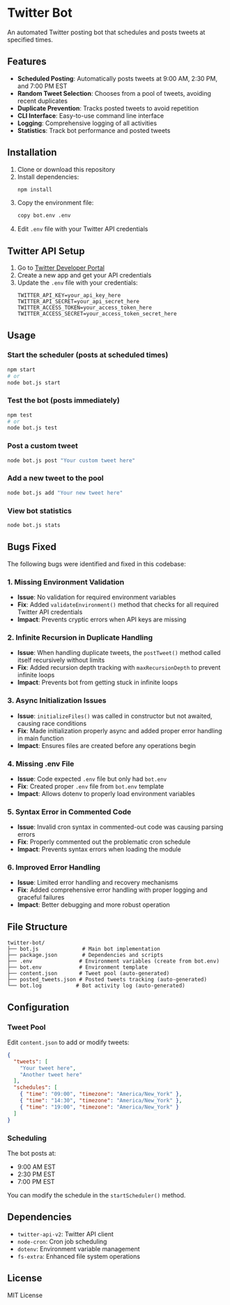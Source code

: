# Twitter Bot

An automated Twitter posting bot that schedules and posts tweets at specified times.

## Features

- **Scheduled Posting**: Automatically posts tweets at 9:00 AM, 2:30 PM, and 7:00 PM EST
- **Random Tweet Selection**: Chooses from a pool of tweets, avoiding recent duplicates
- **Duplicate Prevention**: Tracks posted tweets to avoid repetition
- **CLI Interface**: Easy-to-use command line interface
- **Logging**: Comprehensive logging of all activities
- **Statistics**: Track bot performance and posted tweets

## Installation

1. Clone or download this repository
2. Install dependencies:
   ```bash
   npm install
   ```
3. Copy the environment file:
   ```bash
   copy bot.env .env
   ```
4. Edit `.env` file with your Twitter API credentials

## Twitter API Setup

1. Go to [Twitter Developer Portal](https://developer.twitter.com/en/portal/dashboard)
2. Create a new app and get your API credentials
3. Update the `.env` file with your credentials:
   ```
   TWITTER_API_KEY=your_api_key_here
   TWITTER_API_SECRET=your_api_secret_here
   TWITTER_ACCESS_TOKEN=your_access_token_here
   TWITTER_ACCESS_SECRET=your_access_token_secret_here
   ```

## Usage

### Start the scheduler (posts at scheduled times)
```bash
npm start
# or
node bot.js start
```

### Test the bot (posts immediately)
```bash
npm test
# or
node bot.js test
```

### Post a custom tweet
```bash
node bot.js post "Your custom tweet here"
```

### Add a new tweet to the pool
```bash
node bot.js add "Your new tweet here"
```

### View bot statistics
```bash
node bot.js stats
```

## Bugs Fixed

The following bugs were identified and fixed in this codebase:

### 1. **Missing Environment Validation**
- **Issue**: No validation for required environment variables
- **Fix**: Added `validateEnvironment()` method that checks for all required Twitter API credentials
- **Impact**: Prevents cryptic errors when API keys are missing

### 2. **Infinite Recursion in Duplicate Handling**
- **Issue**: When handling duplicate tweets, the `postTweet()` method called itself recursively without limits
- **Fix**: Added recursion depth tracking with `maxRecursionDepth` to prevent infinite loops
- **Impact**: Prevents bot from getting stuck in infinite loops

### 3. **Async Initialization Issues**
- **Issue**: `initializeFiles()` was called in constructor but not awaited, causing race conditions
- **Fix**: Made initialization properly async and added proper error handling in main function
- **Impact**: Ensures files are created before any operations begin

### 4. **Missing .env File**
- **Issue**: Code expected `.env` file but only had `bot.env`
- **Fix**: Created proper `.env` file from `bot.env` template
- **Impact**: Allows dotenv to properly load environment variables

### 5. **Syntax Error in Commented Code**
- **Issue**: Invalid cron syntax in commented-out code was causing parsing errors
- **Fix**: Properly commented out the problematic cron schedule
- **Impact**: Prevents syntax errors when loading the module

### 6. **Improved Error Handling**
- **Issue**: Limited error handling and recovery mechanisms
- **Fix**: Added comprehensive error handling with proper logging and graceful failures
- **Impact**: Better debugging and more robust operation

## File Structure

```
twitter-bot/
├── bot.js              # Main bot implementation
├── package.json        # Dependencies and scripts
├── .env               # Environment variables (create from bot.env)
├── bot.env            # Environment template
├── content.json       # Tweet pool (auto-generated)
├── posted_tweets.json # Posted tweets tracking (auto-generated)
└── bot.log           # Bot activity log (auto-generated)
```

## Configuration

### Tweet Pool
Edit `content.json` to add or modify tweets:
```json
{
  "tweets": [
    "Your tweet here",
    "Another tweet here"
  ],
  "schedules": [
    { "time": "09:00", "timezone": "America/New_York" },
    { "time": "14:30", "timezone": "America/New_York" },
    { "time": "19:00", "timezone": "America/New_York" }
  ]
}
```

### Scheduling
The bot posts at:
- 9:00 AM EST
- 2:30 PM EST  
- 7:00 PM EST

You can modify the schedule in the `startScheduler()` method.

## Dependencies

- `twitter-api-v2`: Twitter API client
- `node-cron`: Cron job scheduling
- `dotenv`: Environment variable management
- `fs-extra`: Enhanced file system operations

## License

MIT License 